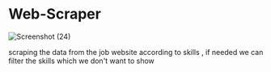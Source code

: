 # Web-Scraper

![Screenshot (24)](https://user-images.githubusercontent.com/76591903/182878671-9a377ca4-968b-45b6-a3e1-20b31f993edc.png)

scraping the data from the job website according to skills , if needed we can filter the skills which we don't want to show 
